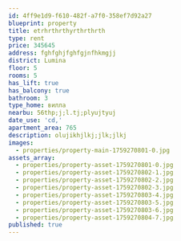 ```yaml
---
id: 4ff9e1d9-f610-482f-a7f0-358ef7d92a27
blueprint: property
title: etrhrthrthyrthrthrth
type: rent
price: 345645
address: fghfghjfghfgjnfhkmgjj
district: Lumina
floor: 5
rooms: 5
has_lift: true
has_balcony: true
bathroom: 3
type_home: вилла
nearbu: 56thp;j;l.tj;plyujtyuj
date_use: 'cd,'
apartment_area: 765
description: olujikhjlkj;jlk;jlkj
images:
  - properties/property-main-1759270801-0.jpg
assets_array:
  - properties/property-asset-1759270801-0.jpg
  - properties/property-asset-1759270802-1.jpg
  - properties/property-asset-1759270802-2.jpg
  - properties/property-asset-1759270802-3.jpg
  - properties/property-asset-1759270803-4.jpg
  - properties/property-asset-1759270803-5.jpg
  - properties/property-asset-1759270803-6.jpg
  - properties/property-asset-1759270804-7.jpg
published: true
---
```

